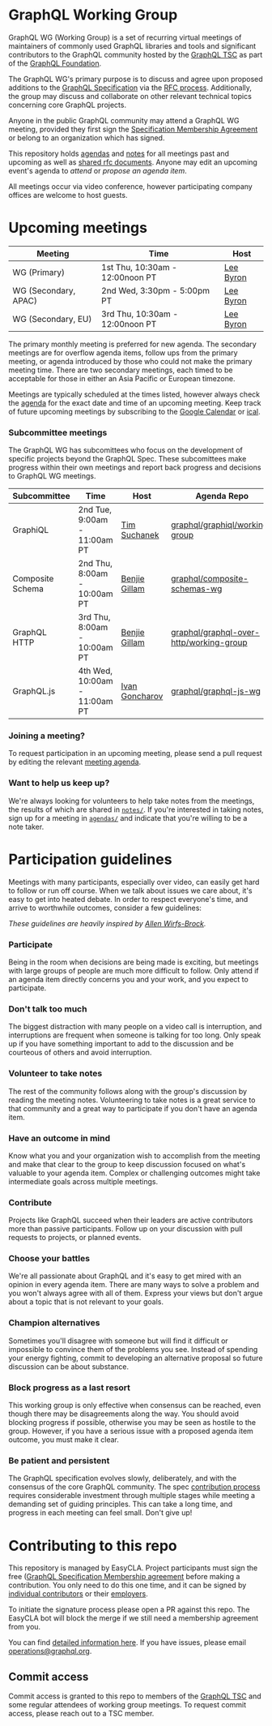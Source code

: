 # GraphQL Working Group

GraphQL WG (Working Group) is a set of recurring virtual meetings of maintainers
of commonly used GraphQL libraries and tools and significant contributors to the
GraphQL community hosted by the [GraphQL TSC][] as part of the [GraphQL Foundation][].

[graphql tsc]: ./GraphQL-TSC.md
[graphql foundation]: https://graphql.org/foundation/

The GraphQL WG's primary purpose is to discuss and agree upon
proposed additions to the [GraphQL Specification](https://github.com/graphql/graphql-spec)
via the [RFC process](https://github.com/graphql/graphql-spec/blob/main/CONTRIBUTING.md). Additionally, the group may discuss and collaborate on other
relevant technical topics concerning core GraphQL projects.

Anyone in the public GraphQL community may attend a GraphQL WG meeting, provided
they first sign the [Specification Membership Agreement](./membership) or belong to an organization which has signed.

This repository holds [agendas](./agendas) and [notes](./notes) for all meetings
past and upcoming as well as [shared rfc documents](./rfcs). Anyone may edit an
upcoming event's agenda to _attend_ or _propose an agenda item_.

All meetings occur via video conference, however participating company
offices are welcome to host guests.

# Upcoming meetings

| Meeting              | Time                            | Host                                     |
| -------------------- | ------------------------------- | ---------------------------------------- |
| WG (Primary)         | 1st Thu, 10:30am - 12:00noon PT | [Lee Byron](https://github.com/leebyron) |
| WG (Secondary, APAC) | 2nd Wed, 3:30pm - 5:00pm PT     | [Lee Byron](https://github.com/leebyron) |
| WG (Secondary, EU)   | 3rd Thu, 10:30am - 12:00noon PT | [Lee Byron](https://github.com/leebyron) |

The primary monthly meeting is preferred for new agenda. The secondary meetings
are for overflow agenda items, follow ups from the primary meeting, or agenda
introduced by those who could not make the primary meeting time. There are two
secondary meetings, each timed to be acceptable for those in either an Asia
Pacific or European timezone.

Meetings are typically scheduled at the times listed, however always check
the [agenda](./agendas) for the exact date and time of an upcoming meeting. Keep
track of future upcoming meetings by subscribing to the [Google Calendar][] or [ical][].

[google calendar]: https://calendar.google.com/calendar?cid=bGludXhmb3VuZGF0aW9uLm9yZ19pazc5dDl1dWoycDMyaTNyMjAzZGd2NW1vOEBncm91cC5jYWxlbmRhci5nb29nbGUuY29t
[ical]: https://calendar.google.com/calendar/ical/linuxfoundation.org_ik79t9uuj2p32i3r203dgv5mo8%40group.calendar.google.com/public/basic.ics

### Subcommittee meetings

The GraphQL WG has subcomittees who focus on the development of specific
projects beyond the GraphQL Spec. These subcomittees make progress within their
own meetings and report back progress and decisions to GraphQL WG meetings.

| Subcommittee     | Time                          | Host                                               | Agenda Repo                                                                                       |
| ---------------- | ----------------------------- | -------------------------------------------------- | ------------------------------------------------------------------------------------------------- |
| GraphiQL         | 2nd Tue, 9:00am - 11:00am PT  | [Tim Suchanek](https://github.com/timsuchanek)     | [graphql/graphiql/working-group](https://github.com/graphql/graphiql/tree/main/working-group)     |
| Composite Schema | 2nd Thu, 8:00am - 10:00am PT  | [Benjie Gillam](https://github.com/benjie)         | [graphql/composite-schemas-wg](https://github.com/graphql/composite-schemas-wg)                   |
| GraphQL HTTP     | 3rd Thu, 8:00am - 10:00am PT  | [Benjie Gillam](https://github.com/benjie)         | [graphql/graphql-over-http/working-group](https://github.com/graphql/graphql-over-http/tree/main/working-group) |
| GraphQL.js       | 4th Wed, 10:00am - 11:00am PT | [Ivan Goncharov](https://github.com/IvanGoncharov) | [graphql/graphql-js-wg](https://github.com/graphql/graphql-js-wg)                                 |

### Joining a meeting?

To request participation in an upcoming meeting, please send a pull request by
editing the relevant [meeting agenda](./agendas).

### Want to help us keep up?

We're always looking for volunteers to help take notes from the meetings, the
results of which are shared in [`notes/`](./notes). If you're
interested in taking notes, sign up for a meeting in [`agendas/`](./agendas) and
indicate that you're willing to be a note taker.

# Participation guidelines

Meetings with many participants, especially over video, can easily get hard to
follow or run off course. When we talk about issues we care about, it's easy to
get into heated debate. In order to respect everyone's time, and arrive to
worthwhile outcomes, consider a few guidelines:

_These guidelines are heavily inspired by [Allen Wirfs-Brock](http://wirfs-brock.com/allen/files/papers/standpats-asianplop2016.pdf)._

### Participate

Being in the room when decisions are being made is exciting, but meetings with
large groups of people are much more difficult to follow. Only attend if an
agenda item directly concerns you and your work, and you expect to participate.

### Don't talk too much

The biggest distraction with many people on a video call is interruption, and
interruptions are frequent when someone is talking for too long. Only speak up
if you have something important to add to the discussion and be courteous of
others and avoid interruption.

### Volunteer to take notes

The rest of the community follows along with the group's discussion by reading
the meeting notes. Volunteering to take notes is a great service to that
community and a great way to participate if you don't have an agenda item.

### Have an outcome in mind

Know what you and your organization wish to accomplish from the meeting and make
that clear to the group to keep discussion focused on what's valuable to your
agenda item. Complex or challenging outcomes might take intermediate goals
across multiple meetings.

### Contribute

Projects like GraphQL succeed when their leaders are active contributors more
than passive participants. Follow up on your discussion with pull requests to
projects, or planned events.

### Choose your battles

We're all passionate about GraphQL and it's easy to get mired with an opinion in
every agenda item. There are many ways to solve a problem and you won't always
agree with all of them. Express your views but don't argue about a topic that
is not relevant to your goals.

### Champion alternatives

Sometimes you'll disagree with someone but will find it difficult or
impossible to convince them of the problems you see. Instead of spending your
energy fighting, commit to developing an alternative proposal so future
discussion can be about substance.

### Block progress as a last resort

This working group is only effective when consensus can be reached, even though
there may be disagreements along the way. You should avoid blocking progress if
possible, otherwise you may be seen as hostile to the group. However, if you
have a serious issue with a proposed agenda item outcome, you must make
it clear.

### Be patient and persistent

The GraphQL specification evolves slowly, deliberately, and with the consensus
of the core GraphQL community. The spec [contribution process](https://github.com/graphql/graphql-spec/blob/master/CONTRIBUTING.md)
requires considerable investment through multiple stages while meeting a
demanding set of guiding principles. This can take a long time, and progress in
each meeting can feel small. Don't give up!

# Contributing to this repo

This repository is managed by EasyCLA. Project participants must sign the free ([GraphQL Specification Membership agreement](https://preview-spec-membership.graphql.org) before making a contribution. You only need to do this one time, and it can be signed by [individual contributors](http://individual-spec-membership.graphql.org/) or their [employers](http://corporate-spec-membership.graphql.org/).

To initiate the signature process please open a PR against this repo. The EasyCLA bot will block the merge if we still need a membership agreement from you.

You can find [detailed information here](https://github.com/graphql/graphql-wg/tree/main/membership). If you have issues, please email [operations@graphql.org](mailto:operations@graphql.org).

## Commit access

Commit access is granted to this repo to members of the [GraphQL TSC](./GraphQL-TSC.md) and some regular attendees of working group meetings. To request commit access, please reach out to a TSC member.
